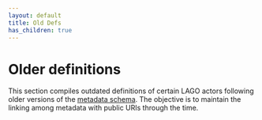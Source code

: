 ```yaml
---
layout: default
title: Old Defs
has_children: true
---
```


# Older definitions

This section compiles outdated definitions of certain LAGO actors following older versions of the [metadata schema](/schema/lagoSchema). The objective is to maintain the linking among  metadata with public URIs through the time.
